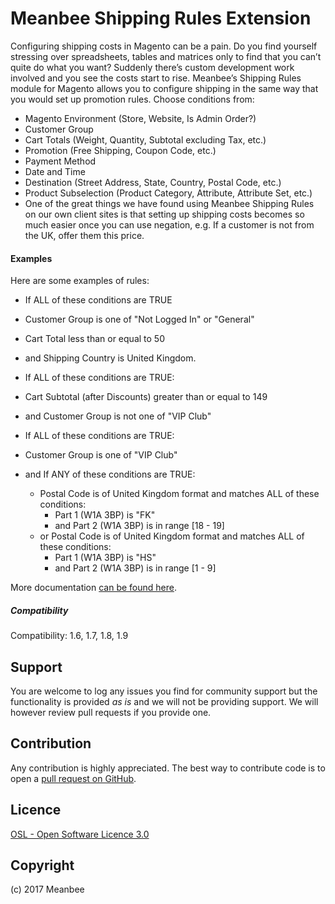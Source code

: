 Meanbee Shipping Rules Extension
=====================
Configuring shipping costs in Magento can be a pain. Do you find yourself stressing over spreadsheets, tables and matrices only to find that you can’t quite do what you want? Suddenly there’s custom development work involved and you see the costs start to rise. Meanbee’s Shipping Rules module for Magento allows you to configure shipping in the same way that you would set up promotion rules. Choose conditions from:

- Magento Environment (Store, Website, Is Admin Order?)
- Customer Group
- Cart Totals (Weight, Quantity, Subtotal excluding Tax, etc.)
- Promotion (Free Shipping, Coupon Code, etc.)
- Payment Method
- Date and Time
- Destination (Street Address, State, Country, Postal Code, etc.)
- Product Subselection (Product Category, Attribute, Attribute Set, etc.)
- One of the great things we have found using Meanbee Shipping Rules on our own client sites is that setting up shipping costs becomes so much easier once you can use negation, e.g. If a customer is not from the UK, offer them this price.

#### Examples

Here are some examples of rules:

- If ALL of these conditions are TRUE
 - Customer Group is one of "Not Logged In" or "General"
 - Cart Total less than or equal to 50
 - and Shipping Country is United Kingdom.

- If ALL of these conditions are TRUE:
 - Cart Subtotal (after Discounts) greater than or equal to 149
 - and Customer Group is not one of "VIP Club"

- If ALL of these conditions are TRUE:
 - Customer Group is one of "VIP Club"
 - and If ANY of these conditions are TRUE:
   - Postal Code is of United Kingdom format and matches ALL of these conditions:
     - Part 1 (W1A 3BP) is "FK"
     - and Part 2 (W1A 3BP) is in range [18 - 19]
   - or Postal Code is of United Kingdom format and matches ALL of these conditions:
     - Part 1 (W1A 3BP) is "HS"
     - and Part 2 (W1A 3BP) is in range [1 - 9]

More documentation [can be found here](https://github.com/meanbee/magento-shipping-rules/blob/develop/EXT-ShippingRules-140819-1522.pdf).

##### Compatibility
Compatibility: 1.6, 1.7, 1.8, 1.9

Support
-------
You are welcome to log any issues you find for community support but the functionality is provided *as is* and we will not be providing support. We will however review pull requests if you provide one.

Contribution
------------
Any contribution is highly appreciated. The best way to contribute code is to open a [pull request on GitHub](https://help.github.com/articles/using-pull-requests).


Licence
-------
[OSL - Open Software Licence 3.0](http://opensource.org/licenses/osl-3.0.php)

Copyright
---------
(c) 2017 Meanbee
